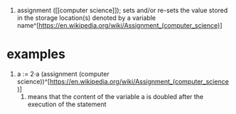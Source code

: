 1. assignment ([[computer science]]); sets and/or re-sets the value stored in the storage location(s) denoted by a variable name^[https://en.wikipedia.org/wiki/Assignment_(computer_science)]

# examples
1. a := 2·a (assignment (computer science))^[https://en.wikipedia.org/wiki/Assignment_(computer_science)]
	1. means that the content of the variable a is doubled after the execution of the statement